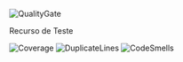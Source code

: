![QualityGate](https://sonarcloud.io/api/project_badges/quality_gate?project=ducktales)

  Recurso de Teste
  
![Coverage](https://sonarcloud.io/api/project_badges/measure?project=ducktales&metric=coverage)
![DuplicateLines](https://sonarcloud.io/api/project_badges/measure?project=ducktales&metric=duplicated_lines_density)
![CodeSmells](https://sonarcloud.io/api/project_badges/measure?project=ducktales&metric=code_smells)